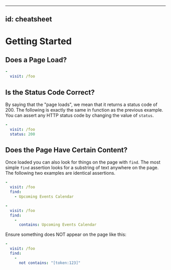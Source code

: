 <!--
id: cheatsheet
tags: ''
-->

---
id: cheatsheet
---

# Getting Started

## Does a Page Load?

```yaml
-
  visit: /foo
```

## Is the Status Code Correct?

By saying that the "page loads", we mean that it returns a status code of 200. The following is exactly the same in function as the previous example. You can assert any HTTP status code by changing the value of `status`.

```yaml
-
  visit: /foo
  status: 200
```

## Does the Page Have Certain Content?

Once loaded you can also look for things on the page with `find`. The most simple `find` assertion looks for a substring of text anywhere on the page. The following two examples are identical assertions.

```yaml
-
  visit: /foo
  find:
    - Upcoming Events Calendar
```

```yaml
-
  visit: /foo
  find:
    -
      contains: Upcoming Events Calendar
```

Ensure something does NOT appear on the page like this:

```yaml
-
  visit: /foo
  find:
    -
      not contains: "[token:123]"
```
